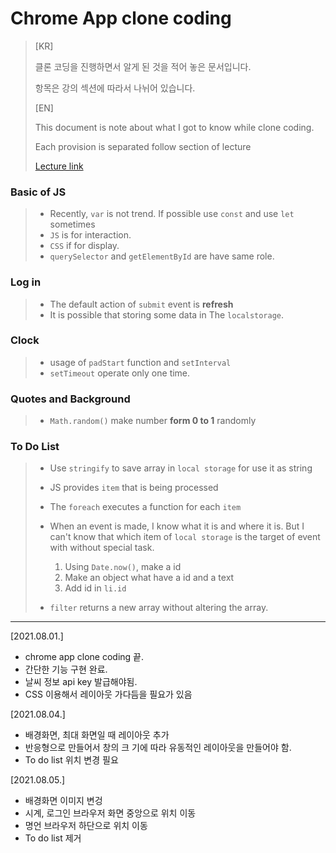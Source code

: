 # Chrome App clone coding

> [KR]
>
> 클론 코딩을 진행하면서 알게 된 것을 적어 놓은 문서입니다.
>
> 항목은 강의 섹션에 따라서 나뉘어 있습니다.
>
> [EN]
>
> This document is note about what I got to know while clone coding.
>
> Each provision is separated follow section of lecture
>
> [Lecture link](https://nomadcoders.co/javascript-for-beginners)

### Basic of JS

> - Recently, ``var`` is not trend. If possible use ``const`` and use ``let`` sometimes
> - `JS` is for interaction.
> - ``CSS`` if for display.
> - ``querySelector`` and ``getElementById`` are have same role.

### Log in

> - The default action of ``submit`` event is **refresh**
> - It is possible that storing some data in The ``localstorage``.

### Clock

> - usage of ``padStart`` function and ``setInterval``
> - ``setTimeout`` operate only one time.

### Quotes and Background

> - ``Math.random()`` make number **form 0 to 1** randomly

### To Do List

> - Use ``stringify`` to save array in ``local storage`` for use it as string
> - JS provides ``item`` that is being processed
> - The ``foreach`` executes a function for each ``item``
> - When an event is made, I know what it is and where it is. But I can't know that which item of ``local storage`` is the target of event with  without special task.
>   1. Using ``Date.now()``, make a id
>   2. Make an object what have a id and a text
>   3. Add id in ``li.id``
>
> - ``filter`` returns a new array without altering the array.

---

[2021.08.01.] 

- chrome app clone coding 끝.
- 간단한 기능 구현 완료.
- 날씨 정보 api key 발급해야됨.
- CSS 이용해서 레이아웃 가다듬을 필요가 있음

[2021.08.04.]

- 배경화면, 최대 화면일 때 레이아웃 추가
- 반응형으로 만들어서 창의 크 기에 따라 유동적인 레이아웃을 만들어야 함.
- To do list 위치 변경 필요

[2021.08.05.]

- 배경화면 이미지 변겅
- 시계, 로그인 브라우저 화면 중앙으로 위치 이동
- 명언 브라우저 하단으로 위치 이동
- To do list 제거

